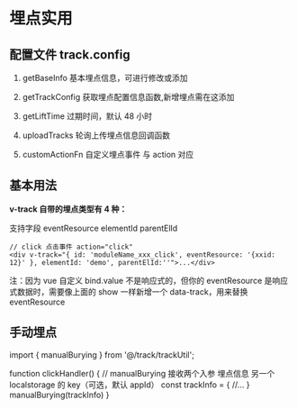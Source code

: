 # 埋点实用

## 配置文件 track.config

1. getBaseInfo 基本埋点信息，可进行修改或添加

2. getTrackConfig 获取埋点配置信息函数,新增埋点需在这添加

3. getLiftTime 过期时间，默认 48 小时

4. uploadTracks 轮询上传埋点信息回调函数

5. customActionFn 自定义埋点事件 与 action 对应

## 基本用法

**v-track 自带的埋点类型有 4 种：**

支持字段
eventResource
elementId
parentElId

```
// click 点击事件 action="click"
<div v-track="{ id: 'moduleName_xxx_click', eventResource: '{xxid: 12}' }, elementId: 'demo', parentElId:''">...</div>
```

注：因为 vue 自定义 bind.value 不是响应式的，但你的 eventResource 是响应式数据时，需要像上面的 show 一样新增一个 data-track，用来替换 eventResource


## 手动埋点

import { manualBurying } from '@/track/trackUtil';

function clickHandler() {
// manualBurying 接收两个入参 埋点信息 另一个 localstorage 的 key（可选，默认 appId）
const trackInfo = { //... }
manualBurying(trackInfo)
}
